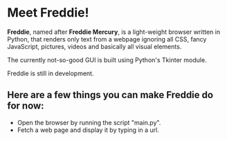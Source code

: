 <h1>Meet Freddie!</h1>
<p><b>Freddie</b>, named after <b>Freddie Mercury</b>, is a light-weight browser written in Python, that renders only text from a webpage ignoring all CSS, fancy JavaScript, pictures, videos and basically all visual elements.</p>
<p>The currently not-so-good GUI is built using Python's Tkinter module.
<p>Freddie is still in development.</p>  
<h2>Here are a few things you can make Freddie do for now:</h2>
<ul>
<li> Open the browser by running the script "main.py".</li>
<li> Fetch a web page and display it by typing in a url.</li>
</ul>
